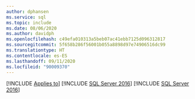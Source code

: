 ```yaml
---
author: dphansen
ms.service: sql
ms.topic: include
ms.date: 08/06/2020
ms.author: davidph
ms.openlocfilehash: c49efa010313a5beb07ac41ebb7125d096312817
ms.sourcegitcommit: 5f658b286f56001b055a8898d97e74906516dc99
ms.translationtype: HT
ms.contentlocale: es-ES
ms.lasthandoff: 09/11/2020
ms.locfileid: "90009370"
---
```

[!INCLUDE [Applies to](../../includes/applies-md.md)] [!INCLUDE [SQL Server 2016](_ss2016.md)] [!INCLUDE [SQL Server 2016](_ss2017.md)]